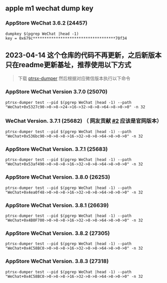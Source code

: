 ## apple m1 wechat dump key

### AppStore WeChat 3.6.2 (24457)

```
dumpkey $(pgrep WeChat |head -1)
key = 0x679c************************************70f34
```

## 2023-04-14 这个仓库的代码不再更新，之后新版本只在readme更新基址，推荐使用以下方式

> 下载 [ptrsx-dumper](https://github.com/kekeimiku/PointerSearcher-X/releases/tag/v0.2.0) 然后根据对应微信版本执行以下命令

### AppStore WeChat Version 3.7.0 (25070)

```shell
ptrsx-dumper test --pid $(pgrep WeChat |head -1) --path "WeChat+0x5327c90->0->8->24->16->32->8->8->64->8->0->0" -n 32
```

### WeChat Version. 3.7.1 (25682) （ 网友贡献 [#2](https://github.com/kekeimiku/dumpkey/issues/2) 应该是官网版本）

```shell
ptrsx-dumper test --pid $(pgrep WeChat |head -1) --path "WeChat+0x536bc90->0->8->8->16->32->8->8->64->8->0->0" -n 32
```

### AppStore WeChat Version. 3.7.1 (25683)

```shell
ptrsx-dumper test --pid $(pgrep WeChat |head -1) --path "WeChat+0x53af490->0->8->8->16->32->8->8->64->8->0->0" -n 32
```

### AppStore WeChat Version. 3.8.0 (26253)

```shell
ptrsx-dumper test --pid $(pgrep WeChat |head -1) --path "WeChat+0x4ea0f48->0->8->8->16->32->8->8->64->8->0->0" -n 32
```

### AppStore WeChat Version. 3.8.1 (26639)

```shell
ptrsx-dumper test --pid $(pgrep WeChat |head -1) --path "WeChat+0x4B0F700->0->8->8->16->32->8->8->64->8->0->0" -n 32
```

### AppStore WeChat Version. 3.8.2 (27305)

```shell
ptrsx-dumper test --pid $(pgrep WeChat |head -1) --path "WeChat+0x4C58BC0->0->8->8->16->32->8->8->64->8->0->0" -n 32
```

### AppStore WeChat Version. 3.8.3 (27318)

```shell
ptrsx-dumper test --pid $(pgrep WeChat |head -1) --path "WeChat+0x4C58BC0->0->8->8->16->32->8->8->64->8->0->0" -n 32
```

